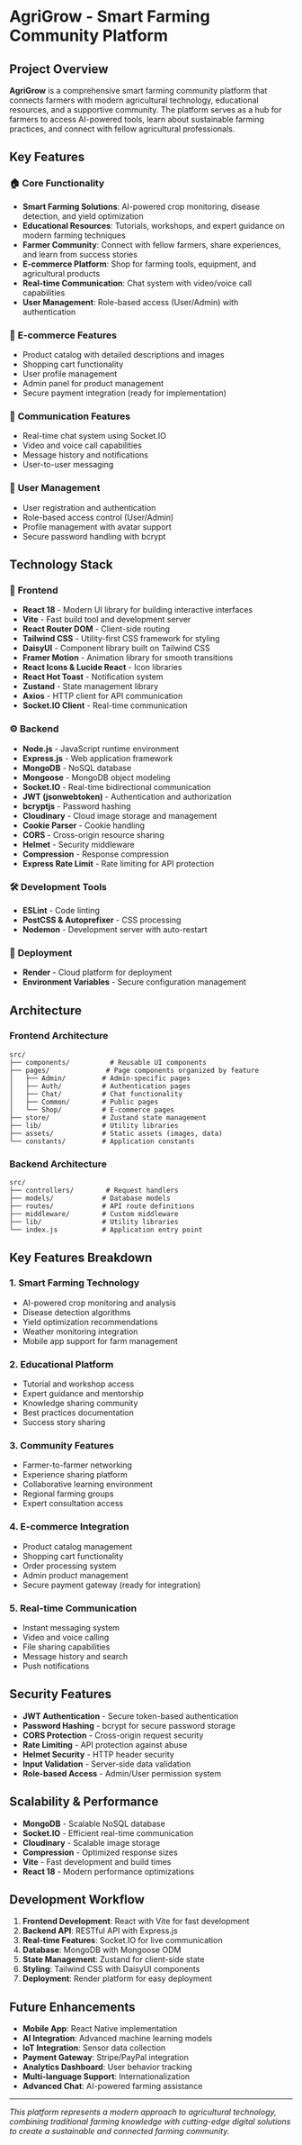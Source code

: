 # AgriGrow - Smart Farming Community Platform

## Project Overview

**AgriGrow** is a comprehensive smart farming community platform that connects farmers with modern agricultural technology, educational resources, and a supportive community. The platform serves as a hub for farmers to access AI-powered tools, learn about sustainable farming practices, and connect with fellow agricultural professionals.

## Key Features

### 🏠 **Core Functionality**
- **Smart Farming Solutions**: AI-powered crop monitoring, disease detection, and yield optimization
- **Educational Resources**: Tutorials, workshops, and expert guidance on modern farming techniques
- **Farmer Community**: Connect with fellow farmers, share experiences, and learn from success stories
- **E-commerce Platform**: Shop for farming tools, equipment, and agricultural products
- **Real-time Communication**: Chat system with video/voice call capabilities
- **User Management**: Role-based access (User/Admin) with authentication

### 🛒 **E-commerce Features**
- Product catalog with detailed descriptions and images
- Shopping cart functionality
- User profile management
- Admin panel for product management
- Secure payment integration (ready for implementation)

### 💬 **Communication Features**
- Real-time chat system using Socket.IO
- Video and voice call capabilities
- Message history and notifications
- User-to-user messaging

### 👥 **User Management**
- User registration and authentication
- Role-based access control (User/Admin)
- Profile management with avatar support
- Secure password handling with bcrypt

## Technology Stack

### 🎨 **Frontend**
- **React 18** - Modern UI library for building interactive interfaces
- **Vite** - Fast build tool and development server
- **React Router DOM** - Client-side routing
- **Tailwind CSS** - Utility-first CSS framework for styling
- **DaisyUI** - Component library built on Tailwind CSS
- **Framer Motion** - Animation library for smooth transitions
- **React Icons & Lucide React** - Icon libraries
- **React Hot Toast** - Notification system
- **Zustand** - State management library
- **Axios** - HTTP client for API communication
- **Socket.IO Client** - Real-time communication

### ⚙️ **Backend**
- **Node.js** - JavaScript runtime environment
- **Express.js** - Web application framework
- **MongoDB** - NoSQL database
- **Mongoose** - MongoDB object modeling
- **Socket.IO** - Real-time bidirectional communication
- **JWT (jsonwebtoken)** - Authentication and authorization
- **bcryptjs** - Password hashing
- **Cloudinary** - Cloud image storage and management
- **Cookie Parser** - Cookie handling
- **CORS** - Cross-origin resource sharing
- **Helmet** - Security middleware
- **Compression** - Response compression
- **Express Rate Limit** - Rate limiting for API protection

### 🛠️ **Development Tools**
- **ESLint** - Code linting
- **PostCSS & Autoprefixer** - CSS processing
- **Nodemon** - Development server with auto-restart

### 🚀 **Deployment**
- **Render** - Cloud platform for deployment
- **Environment Variables** - Secure configuration management

## Architecture

### **Frontend Architecture**
```
src/
├── components/          # Reusable UI components
├── pages/              # Page components organized by feature
│   ├── Admin/         # Admin-specific pages
│   ├── Auth/          # Authentication pages
│   ├── Chat/          # Chat functionality
│   ├── Common/        # Public pages
│   └── Shop/          # E-commerce pages
├── store/             # Zustand state management
├── lib/               # Utility libraries
├── assets/            # Static assets (images, data)
└── constants/         # Application constants
```

### **Backend Architecture**
```
src/
├── controllers/        # Request handlers
├── models/            # Database models
├── routes/            # API route definitions
├── middleware/        # Custom middleware
├── lib/               # Utility libraries
└── index.js           # Application entry point
```

## Key Features Breakdown

### **1. Smart Farming Technology**
- AI-powered crop monitoring and analysis
- Disease detection algorithms
- Yield optimization recommendations
- Weather monitoring integration
- Mobile app support for farm management

### **2. Educational Platform**
- Tutorial and workshop access
- Expert guidance and mentorship
- Knowledge sharing community
- Best practices documentation
- Success story sharing

### **3. Community Features**
- Farmer-to-farmer networking
- Experience sharing platform
- Collaborative learning environment
- Regional farming groups
- Expert consultation access

### **4. E-commerce Integration**
- Product catalog management
- Shopping cart functionality
- Order processing system
- Admin product management
- Secure payment gateway (ready for integration)

### **5. Real-time Communication**
- Instant messaging system
- Video and voice calling
- File sharing capabilities
- Message history and search
- Push notifications

## Security Features

- **JWT Authentication** - Secure token-based authentication
- **Password Hashing** - bcrypt for secure password storage
- **CORS Protection** - Cross-origin request security
- **Rate Limiting** - API protection against abuse
- **Helmet Security** - HTTP header security
- **Input Validation** - Server-side data validation
- **Role-based Access** - Admin/User permission system

## Scalability & Performance

- **MongoDB** - Scalable NoSQL database
- **Socket.IO** - Efficient real-time communication
- **Cloudinary** - Scalable image storage
- **Compression** - Optimized response sizes
- **Vite** - Fast development and build times
- **React 18** - Modern performance optimizations

## Development Workflow

1. **Frontend Development**: React with Vite for fast development
2. **Backend API**: RESTful API with Express.js
3. **Real-time Features**: Socket.IO for live communication
4. **Database**: MongoDB with Mongoose ODM
5. **State Management**: Zustand for client-side state
6. **Styling**: Tailwind CSS with DaisyUI components
7. **Deployment**: Render platform for easy deployment

## Future Enhancements

- **Mobile App**: React Native implementation
- **AI Integration**: Advanced machine learning models
- **IoT Integration**: Sensor data collection
- **Payment Gateway**: Stripe/PayPal integration
- **Analytics Dashboard**: User behavior tracking
- **Multi-language Support**: Internationalization
- **Advanced Chat**: AI-powered farming assistance

---

*This platform represents a modern approach to agricultural technology, combining traditional farming knowledge with cutting-edge digital solutions to create a sustainable and connected farming community.* 